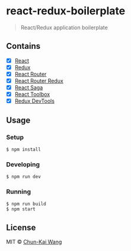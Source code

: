 # react-redux-boilerplate

> React/Redux application boilerplate

## Contains

- [x] [React](https://facebook.github.io/react/)
- [x] [Redux](https://github.com/reactjs/redux)
- [x] [React Router](https://github.com/reactjs/react-router)
- [x] [React Router Redux](https://github.com/reactjs/react-router-redux)
- [x] [React Saga](https://github.com/yelouafi/redux-saga)
- [x] [React Toolbox](https://github.com/react-toolbox/react-toolbox)
- [x] [Redux DevTools](https://github.com/gaearon/redux-devtools)

## Usage

### Setup

```
$ npm install
```

### Developing

```
$ npm run dev
```

### Running

```
$ npm run build
$ npm start
```

## License

MIT © [Chun-Kai Wang](https://github.com/chunkai1312)